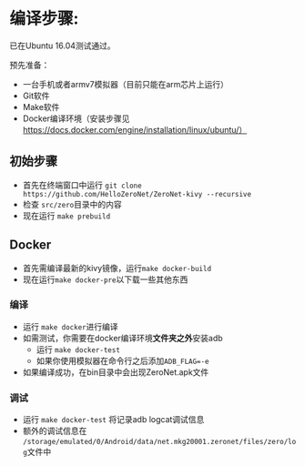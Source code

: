 # 编译步骤:

已在Ubuntu 16.04测试通过。

预先准备：
 - 一台手机或者armv7模拟器（目前只能在arm芯片上运行）
 - Git软件
 - Make软件
 - Docker编译环境（安装步骤见 https://docs.docker.com/engine/installation/linux/ubuntu/）

## 初始步骤
 - 首先在终端窗口中运行 `git clone https://github.com/HelloZeroNet/ZeroNet-kivy --recursive`
 - 检查 `src/zero`目录中的内容
 - 现在运行 `make prebuild`

## Docker
 - 首先需编译最新的kivy镜像，运行`make docker-build`
 - 现在运行`make docker-pre`以下载一些其他东西


### 编译
- 运行 `make docker`进行编译
- 如需测试，你需要在docker编译环境**文件夹之外**安装adb
  - 运行 `make docker-test`
  - 如果你使用模拟器在命令行之后添加`ADB_FLAG=-e`
- 如果编译成功，在bin目录中会出现ZeroNet.apk文件

### 调试
 - 运行 `make docker-test` 将记录adb logcat调试信息
 - 额外的调试信息在 `/storage/emulated/0/Android/data/net.mkg20001.zeronet/files/zero/log`文件中
